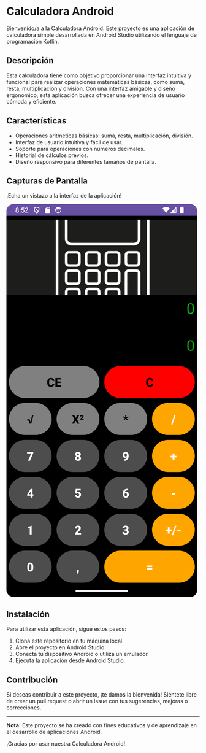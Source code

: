 # Calculadora Android

Bienvenido/a a la Calculadora Android. Este proyecto es una aplicación de calculadora simple desarrollada en Android Studio utilizando el lenguaje de programación Kotlin.

## Descripción

Esta calculadora tiene como objetivo proporcionar una interfaz intuitiva y funcional para realizar operaciones matemáticas básicas, como suma, resta, multiplicación y división. Con una interfaz amigable y diseño ergonómico, esta aplicación busca ofrecer una experiencia de usuario cómoda y eficiente.

## Características

- Operaciones aritméticas básicas: suma, resta, multiplicación, división.
- Interfaz de usuario intuitiva y fácil de usar.
- Soporte para operaciones con números decimales.
- Historial de cálculos previos.
- Diseño responsivo para diferentes tamaños de pantalla.

## Capturas de Pantalla

¡Echa un vistazo a la interfaz de la aplicación!

![Texto alternativo](https://github.com/jeanramirez-01/CalculadoraAndroid/blob/main/app/src/main/res/drawable/calculadora.png)



## Instalación

Para utilizar esta aplicación, sigue estos pasos:

1. Clona este repositorio en tu máquina local.
2. Abre el proyecto en Android Studio.
3. Conecta tu dispositivo Android o utiliza un emulador.
4. Ejecuta la aplicación desde Android Studio.

## Contribución

Si deseas contribuir a este proyecto, ¡te damos la bienvenida! Siéntete libre de crear un pull request o abrir un issue con tus sugerencias, mejoras o correcciones.

---
**Nota:** Este proyecto se ha creado con fines educativos y de aprendizaje en el desarrollo de aplicaciones Android.

¡Gracias por usar nuestra Calculadora Android!
